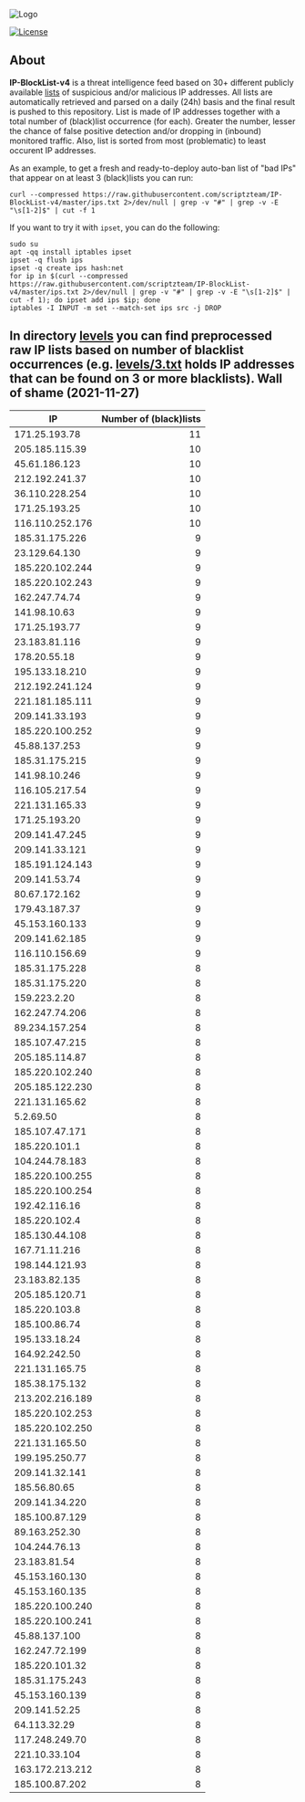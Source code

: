 ![Logo](https://i.imgur.com/PyKLAe7.png)

[![License](https://img.shields.io/badge/license-The_Unlicense-red.svg)](https://unlicense.org/)

About
----

**IP-BlockList-v4** is a threat intelligence feed based on 30+ different publicly available [lists](https://github.com/stamparm/maltrail) of suspicious and/or malicious IP addresses. All lists are automatically retrieved and parsed on a daily (24h) basis and the final result is pushed to this repository. List is made of IP addresses together with a total number of (black)list occurrence (for each). Greater the number, lesser the chance of false positive detection and/or dropping in (inbound) monitored traffic. Also, list is sorted from most (problematic) to least occurent IP addresses.

As an example, to get a fresh and ready-to-deploy auto-ban list of "bad IPs" that appear on at least 3 (black)lists you can run:

```
curl --compressed https://raw.githubusercontent.com/scriptzteam/IP-BlockList-v4/master/ips.txt 2>/dev/null | grep -v "#" | grep -v -E "\s[1-2]$" | cut -f 1
```

If you want to try it with `ipset`, you can do the following:

```
sudo su
apt -qq install iptables ipset
ipset -q flush ips
ipset -q create ips hash:net
for ip in $(curl --compressed https://raw.githubusercontent.com/scriptzteam/IP-BlockList-v4/master/ips.txt 2>/dev/null | grep -v "#" | grep -v -E "\s[1-2]$" | cut -f 1); do ipset add ips $ip; done
iptables -I INPUT -m set --match-set ips src -j DROP
```

In directory [levels](levels) you can find preprocessed raw IP lists based on number of blacklist occurrences (e.g. [levels/3.txt](levels/3.txt) holds IP addresses that can be found on 3 or more blacklists).
Wall of shame (2021-11-27)
----

|IP|Number of (black)lists|
|---|--:|
171.25.193.78|11
205.185.115.39|10
45.61.186.123|10
212.192.241.37|10
36.110.228.254|10
171.25.193.25|10
116.110.252.176|10
185.31.175.226|9
23.129.64.130|9
185.220.102.244|9
185.220.102.243|9
162.247.74.74|9
141.98.10.63|9
171.25.193.77|9
23.183.81.116|9
178.20.55.18|9
195.133.18.210|9
212.192.241.124|9
221.181.185.111|9
209.141.33.193|9
185.220.100.252|9
45.88.137.253|9
185.31.175.215|9
141.98.10.246|9
116.105.217.54|9
221.131.165.33|9
171.25.193.20|9
209.141.47.245|9
209.141.33.121|9
185.191.124.143|9
209.141.53.74|9
80.67.172.162|9
179.43.187.37|9
45.153.160.133|9
209.141.62.185|9
116.110.156.69|9
185.31.175.228|8
185.31.175.220|8
159.223.2.20|8
162.247.74.206|8
89.234.157.254|8
185.107.47.215|8
205.185.114.87|8
185.220.102.240|8
205.185.122.230|8
221.131.165.62|8
5.2.69.50|8
185.107.47.171|8
185.220.101.1|8
104.244.78.183|8
185.220.100.255|8
185.220.100.254|8
192.42.116.16|8
185.220.102.4|8
185.130.44.108|8
167.71.11.216|8
198.144.121.93|8
23.183.82.135|8
205.185.120.71|8
185.220.103.8|8
185.100.86.74|8
195.133.18.24|8
164.92.242.50|8
221.131.165.75|8
185.38.175.132|8
213.202.216.189|8
185.220.102.253|8
185.220.102.250|8
221.131.165.50|8
199.195.250.77|8
209.141.32.141|8
185.56.80.65|8
209.141.34.220|8
185.100.87.129|8
89.163.252.30|8
104.244.76.13|8
23.183.81.54|8
45.153.160.130|8
45.153.160.135|8
185.220.100.240|8
185.220.100.241|8
45.88.137.100|8
162.247.72.199|8
185.220.101.32|8
185.31.175.243|8
45.153.160.139|8
209.141.52.25|8
64.113.32.29|8
117.248.249.70|8
221.10.33.104|8
163.172.213.212|8
185.100.87.202|8
